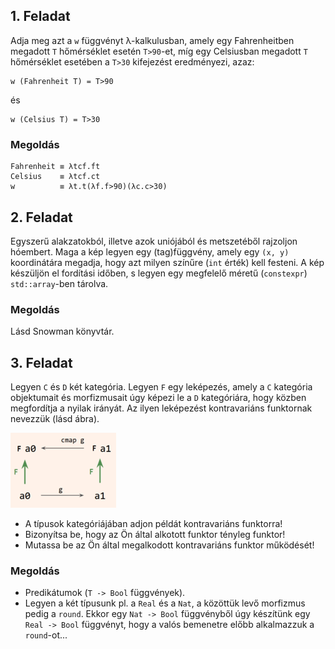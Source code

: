 ## 1. Feladat

Adja meg azt a `w` függvényt λ-kalkulusban, amely egy Fahrenheitben megadott `T` hőmérséklet esetén `T>90`-et, míg egy
Celsiusban megadott `T` hőmérséklet esetében a `T>30` kifejezést eredményezi, azaz:
```
w (Fahrenheit T) = T>90
```
és
```
w (Celsius T) = T>30
```

### Megoldás

```
Fahrenheit ≡ λtcf.ft
Celsius    ≡ λtcf.ct
w          ≡ λt.t(λf.f>90)(λc.c>30)
```

## 2. Feladat
Egyszerű alakzatokból, illetve azok uniójából és metszetéből rajzoljon hóembert. Maga a kép legyen egy (tag)függvény, amely
egy `(x, y)` koordinátára megadja, hogy azt milyen színűre (`int` érték) kell festeni. A kép készüljön el fordítási időben,
s legyen egy megfelelő méretű (`constexpr`) `std::array`-ben tárolva. 

### Megoldás

Lásd Snowman könyvtár.

## 3. Feladat
Legyen `C` és `D` két kategória. Legyen `F` egy leképezés, amely a `C` kategória objektumait és morfizmusait úgy képezi le a
`D` kategóriára, hogy közben megfordítja a nyilak irányát. Az ilyen leképezést kontravariáns funktornak nevezzük (lásd ábra).

![alt text](cofunctor.png "Kontravariáns funktor")

* A típusok kategóriájában adjon példát kontravariáns funktorra! 
* Bizonyítsa be, hogy az Ön által alkotott funktor tényleg funktor!
* Mutassa be az Ön által megalkodott kontravariáns funktor működését!

### Megoldás

* Predikátumok (`T -> Bool` függvények).
* Legyen a két típusunk pl. a `Real` és a `Nat`, a közöttük levő morfizmus pedig a `round`. Ekkor egy `Nat -> Bool` függvényből 
  úgy készítünk egy `Real -> Bool` függvényt, hogy a valós bemenetre előbb alkalmazzuk a `round`-ot...
